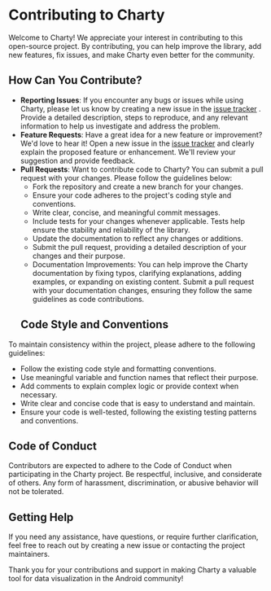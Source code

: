 # Contributing to Charty

Welcome to Charty! We appreciate your interest in contributing to this open-source project. By contributing, you can help improve the library, add new features, fix issues, and make Charty even better for the community.
## How Can You Contribute?
- **Reporting Issues**: If you encounter any bugs or issues while using Charty, please let us know by creating a new issue in the [issue tracker](https://github.com/hi-manshu/Charty/issues) . Provide a detailed description, steps to reproduce, and any relevant information to help us investigate and address the problem.
- **Feature Requests**: Have a great idea for a new feature or improvement? We'd love to hear it! Open a new issue in the [issue tracker](https://github.com/hi-manshu/Charty/issues)  and clearly explain the proposed feature or enhancement. We'll review your suggestion and provide feedback.
- **Pull Requests**: Want to contribute code to Charty? You can submit a pull request with your changes. Please follow the guidelines below:
    - Fork the repository and create a new branch for your changes.
    - Ensure your code adheres to the project's coding style and conventions.
    - Write clear, concise, and meaningful commit messages.
    - Include tests for your changes whenever applicable. Tests help ensure the stability and reliability of the library.
    - Update the documentation to reflect any changes or additions.
    - Submit the pull request, providing a detailed description of your changes and their purpose.
    - Documentation Improvements: You can help improve the Charty documentation by fixing typos, clarifying explanations, adding examples, or expanding on existing content. Submit a pull request with your documentation changes, ensuring they follow the same guidelines as code contributions.
  ## Code Style and Conventions

To maintain consistency within the project, please adhere to the following guidelines:
- Follow the existing code style and formatting conventions.
- Use meaningful variable and function names that reflect their purpose.
- Add comments to explain complex logic or provide context when necessary.
- Write clear and concise code that is easy to understand and maintain.
- Ensure your code is well-tested, following the existing testing patterns and conventions.

## Code of Conduct

Contributors are expected to adhere to the Code of Conduct when participating in the Charty project. Be respectful, inclusive, and considerate of others. Any form of harassment, discrimination, or abusive behavior will not be tolerated.
## Getting Help

If you need any assistance, have questions, or require further clarification, feel free to reach out by creating a new issue or contacting the project maintainers.

Thank you for your contributions and support in making Charty a valuable tool for data visualization in the Android community!